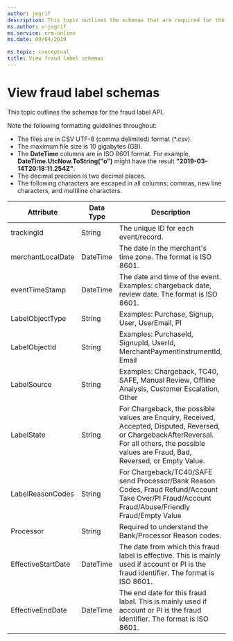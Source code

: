 ```yaml
---
author: jegrif
description: This topic outlines the schemas that are required for the fraud label API.
ms.author: v-jegrif
ms.service: crm-online
ms.date: 09/04/2019

ms.topic: conceptual
title: View fraud label schemas
---
```


# View fraud label schemas

This topic outlines the schemas for the fraud label API.

Note the following formatting guidelines throughout:

- The files are in CSV UTF-8 (comma delimited) format (\*.csv).
- The maximum file size is 10 gigabytes (GB).
- The **DateTime** columns are in ISO 8601 format. For example, **DateTime.UtcNow.ToString("o")** might have the result **"2019-03-14T20:18:11.254Z"**.
- The decimal precision is two decimal places.
- The following characters are escaped in all columns: commas, new line characters, and multiline characters.

| **Attribute** | **Data Type** | **Description** |
| --- | --- | --- |
| trackingId | String | The unique ID for each event/record. |
| merchantLocalDate | DateTime | The date in the merchant&#39;s time zone. The format is ISO 8601.  |
| eventTimeStamp | DateTime | The date and time of the event. Examples: chargeback date, review date. The format is ISO 8601. |
| LabelObjectType | String | Examples: Purchase, Signup, User, UserEmail, PI   |
| LabelObjectId | String | Examples: PurchaseId, SignupId, UserId, MerchantPaymentInstrumentId, Email   |
| LabelSource | String | Examples: Chargeback, TC40, SAFE, Manual Review, Offline Analysis, Customer Escalation, Other   |
| LabelState | String | For Chargeback, the possible values are Enquiry, Received, Accepted, Disputed, Reversed, or ChargebackAfterReversal. For all others, the possible values are Fraud, Bad, Reversed, or Empty Value.  |
| LabelReasonCodes | String | For Chargeback/TC40/SAFE send Processor/Bank Reason Codes, Fraud Refund/Account Take Over/PI Fraud/Account Fraud/Abuse/Friendly Fraud/Empty Value   |
| Processor | String | Required to understand the Bank/Processor Reason codes. |
| EffectiveStartDate | DateTime | The date from which this fraud label is effective. This is mainly used if account or PI is the fraud identifier. The format is ISO 8601. |
| EffectiveEndDate | DateTime | The end date for this fraud label. This is mainly used if account or PI is the fraud identifier. The format is ISO 8601.    |
